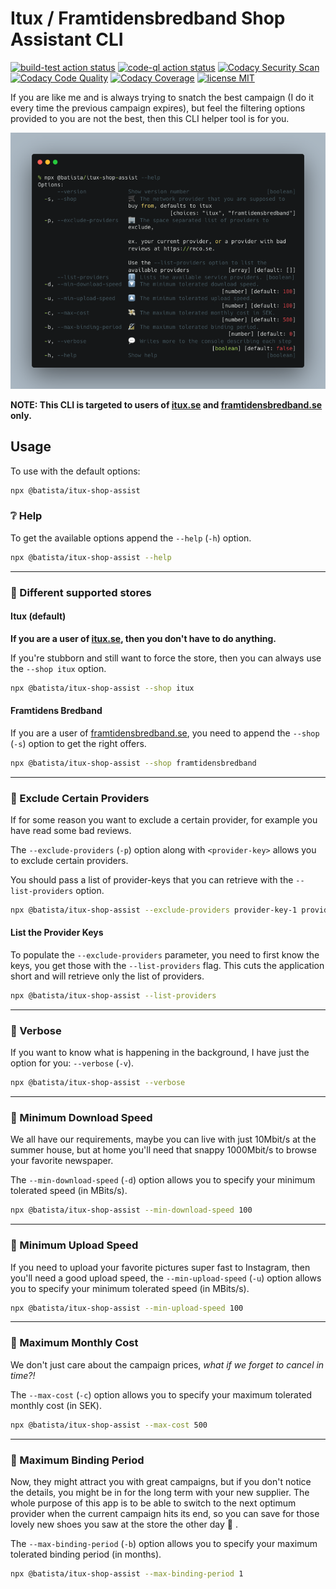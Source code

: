 # Itux / Framtidensbredband Shop Assistant CLI

[![build-test action status](https://github.com/batista/itux-shop-assist/workflows/build-test/badge.svg?branch=master)](https://github.com/batista/itux-shop-assist/actions?query=workflow%3Abuild-test+branch%3Amaster)
[![code-ql action status](https://github.com/batista/itux-shop-assist/workflows/CodeQL/badge.svg?branch=master)](https://github.com/batista/itux-shop-assist/actions?query=workflow%3ACodeQL+branch%3Amaster)
[![Codacy Security Scan](https://github.com/batista/itux-shop-assist/actions/workflows/codacy-analysis.yml/badge.svg?branch=master)](https://github.com/batista/itux-shop-assist/actions/workflows/codacy-analysis.yml)
[![Codacy Code Quality](https://app.codacy.com/project/badge/Grade/f9c3b4709ea64385b1096331dddb2787)](https://www.codacy.com/gh/batista/itux-shop-assist/dashboard?utm_source=github.com&amp;utm_medium=referral&amp;utm_content=batista/itux-shop-assist&amp;utm_campaign=Badge_Grade)
[![Codacy Coverage](https://app.codacy.com/project/badge/Coverage/f9c3b4709ea64385b1096331dddb2787)](https://www.codacy.com/gh/batista/itux-shop-assist/dashboard?utm_source=github.com&amp;utm_medium=referral&amp;utm_content=batista/itux-shop-assist&amp;utm_campaign=Badge_Coverage)
[![license MIT](https://img.shields.io/github/license/batista/itux-shop-assist)](https://github.com/batista/itux-shop-assist/blob/main/LICENSE)

If you are like me and is always trying to snatch the best campaign (I do it every time the previous campaign expires), but feel the filtering options provided to you are not the best, then this CLI helper tool is for you.

<img src="./assets/itux-shop-assist--help.png" alt="Screenshot of the CLI with the help option" />

**NOTE: This CLI is targeted to users of [itux.se](https://www.itux.se) and [framtidensbredband.se](https://www.framtidensbredband.se) only.**

## Usage

To use with the default options:

```bash
npx @batista/itux-shop-assist
```

### ❔ Help

To get the available options append the `--help` (`-h`) option.

```bash
npx @batista/itux-shop-assist --help
```

---

### 🛒 Different supported stores

#### Itux (default)

**If you are a user of [itux.se](https://www.itux.se), then you don't have to do anything.**

If you're stubborn and still want to force the store, then you can always use the `--shop itux` option.

```bash
npx @batista/itux-shop-assist --shop itux
```

#### Framtidens Bredband

If you are a user of [framtidensbredband.se](https://www.framtidensbredband.se), you need to append the `--shop` (`-s`) option to get the right offers.

```bash
npx @batista/itux-shop-assist --shop framtidensbredband
```

---

### 🚫 Exclude Certain Providers

If for some reason you want to exclude a certain provider, for example you have read some bad reviews.

The `--exclude-providers` (`-p`) option along with `<provider-key>` allows you to exclude certain providers.

You should pass a list of provider-keys that you can retrieve with the `--list-providers` option.

```bash
npx @batista/itux-shop-assist --exclude-providers provider-key-1 provider-key-2
```

#### List the Provider Keys

To populate the `--exclude-providers` parameter, you need to first know the keys, you get those with the `--list-providers` flag. This cuts the application short and will retrieve only the list of providers.

```bash
npx @batista/itux-shop-assist --list-providers
```

---

### 💬 Verbose

If you want to know what is happening in the background, I have just the option for you: `--verbose` (`-v`).

```bash
npx @batista/itux-shop-assist --verbose
```

---

### 🔽  Minimum Download Speed

We all have our requirements, maybe you can live with just 10Mbit/s at the summer house, but at home you'll need that snappy 1000Mbit/s to browse your favorite newspaper.

The `--min-download-speed` (`-d`) option allows you to specify your minimum tolerated speed (in MBits/s).

```bash
npx @batista/itux-shop-assist --min-download-speed 100
```

---

### 🔼  Minimum Upload Speed

If you need to upload your favorite pictures super fast to Instagram, then you'll need a good upload speed, the `--min-upload-speed` (`-u`) option allows you to specify your minimum tolerated speed (in MBits/s).

```bash
npx @batista/itux-shop-assist --min-upload-speed 100
```

---

### 💸 Maximum Monthly Cost

We don't just care about the campaign prices, *what if we forget to cancel in time?!*

The `--max-cost` (`-c`) option allows you to specify your maximum tolerated monthly cost (in SEK).

```bash
npx @batista/itux-shop-assist --max-cost 500
```

---

### 🔏 Maximum Binding Period

Now, they might attract you with great campaigns, but if you don't notice the details, you might be in for the long term with your new supplier. The whole purpose of this app is to be able to switch to the next optimum provider when the current campaign hits its end, so you can save for those lovely new shoes you saw at the store the other day 👠 .

The `--max-binding-period` (`-b`) option allows you to specify your maximum tolerated binding period (in months).

```bash
npx @batista/itux-shop-assist --max-binding-period 1
```
